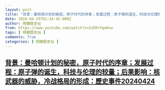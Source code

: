 ```yaml
---
layout: post
title: "背景：曼哈顿计划的秘密，原子时代的序章；发展过程：原子弹的诞生，科技与伦理的较量；后果影响：核武器的威胁，冷战格局的形成：歷史事件20240424"
date: 2024-04-25T01:24:42.000Z
author: 明鏡歷史台
from: https://www.youtube.com/watch?v=ZuERrXqe6xw
tags: [ 明鏡歷史台 ]
comments: True
categories: [ 明鏡歷史台 ]
---
```

<!--1714008282000-->
[背景：曼哈顿计划的秘密，原子时代的序章；发展过程：原子弹的诞生，科技与伦理的较量；后果影响：核武器的威胁，冷战格局的形成：歷史事件20240424](https://www.youtube.com/watch?v=ZuERrXqe6xw)
------

<div>

</div>
